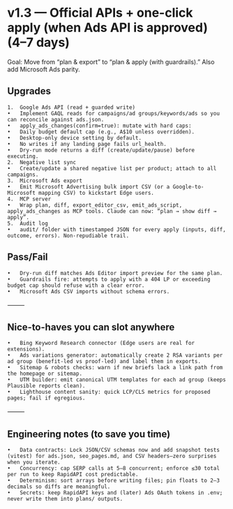 # v1.3 — Official APIs + one-click apply (when Ads API is approved) (4–7 days)

Goal: Move from “plan & export” to “plan & apply (with guardrails).” Also add Microsoft Ads parity.

## Upgrades
	1.	Google Ads API (read + guarded write)
	•	Implement GAQL reads for campaigns/ad groups/keywords/ads so you can reconcile against ads.json.
	•	apply_ads_changes(confirm=true): mutate with hard caps:
	•	Daily budget default cap (e.g., A$10 unless overridden).
	•	Desktop-only device setting by default.
	•	No writes if any landing page fails url_health.
	•	Dry-run mode returns a diff (create/update/pause) before executing.
	2.	Negative list sync
	•	Create/update a shared negative list per product; attach to all campaigns.
	3.	Microsoft Ads export
	•	Emit Microsoft Advertising bulk import CSV (or a Google-to-Microsoft mapping CSV) to kickstart Edge users.
	4.	MCP server
	•	Wrap plan, diff, export_editor_csv, emit_ads_script, apply_ads_changes as MCP tools. Claude can now: “plan → show diff → apply”.
	5.	Audit log
	•	audit/ folder with timestamped JSON for every apply (inputs, diff, outcome, errors). Non-repudiable trail.

## Pass/Fail
	•	Dry-run diff matches Ads Editor import preview for the same plan.
	•	Guardrails fire: attempts to apply with a 404 LP or exceeding budget cap should refuse with a clear error.
	•	Microsoft Ads CSV imports without schema errors.

⸻

## Nice-to-haves you can slot anywhere
	•	Bing Keyword Research connector (Edge users are real for extensions).
	•	Ads variations generator: automatically create 2 RSA variants per ad group (benefit-led vs proof-led) and label them in exports.
	•	Sitemap & robots checks: warn if new briefs lack a link path from the homepage or sitemap.
	•	UTM builder: emit canonical UTM templates for each ad group (keeps Plausible reports clean).
	•	Lighthouse content sanity: quick LCP/CLS metrics for proposed pages; fail if egregious.

⸻

## Engineering notes (to save you time)
	•	Data contracts: Lock JSON/CSV schemas now and add snapshot tests (vitest) for ads.json, seo_pages.md, and CSV headers—zero surprises when you iterate.
	•	Concurrency: cap SERP calls at 5–8 concurrent; enforce ≤30 total per run to keep RapidAPI cost predictable.
	•	Determinism: sort arrays before writing files; pin floats to 2–3 decimals so diffs are meaningful.
	•	Secrets: keep RapidAPI keys and (later) Ads OAuth tokens in .env; never write them into plans/ outputs.